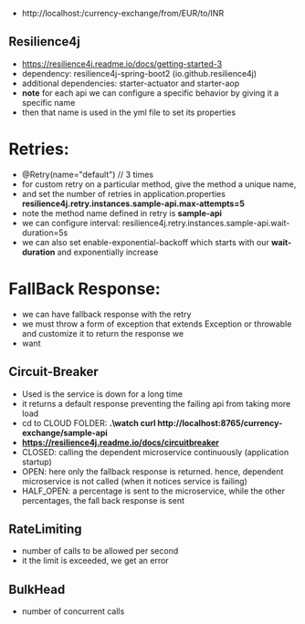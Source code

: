 - http://localhost:<GENERATED-PORT>/currency-exchange/from/EUR/to/INR


## Resilience4j
- https://resilience4j.readme.io/docs/getting-started-3
- dependency: resilience4j-spring-boot2 (io.github.resilience4j)
- additional dependencies: starter-actuator and starter-aop
- **note** for each api we can configure a specific behavior by giving it a specific name
- then that name is used in the yml file to set its properties

# Retries:
- @Retry(name="default") // 3 times
- for custom retry on a particular method, give the method a unique name,
- and set the number of retries in application.properties  **resilience4j.retry.instances.sample-api.max-attempts=5**
- note the method name defined in retry is **sample-api**
- we can configure interval: resilience4j.retry.instances.sample-api.wait-duration=5s
- we can also set enable-exponential-backoff which starts with our **wait-duration** and exponentially increase

# FallBack Response:
- we can have fallback response with the retry
- we must throw a form of exception that extends Exception or throwable and customize it to return the response we
- want

## Circuit-Breaker
- Used is the service is down for a long time
- it returns a default response preventing the failing api from taking more load
- cd to CLOUD FOLDER: **.\watch curl http://localhost:8765/currency-exchange/sample-api**
- **https://resilience4j.readme.io/docs/circuitbreaker**
- CLOSED: calling the dependent microservice continuously (application startup)
- OPEN: here only the fallback response is returned. hence, dependent microservice is not called (when it notices service is failing)
- HALF_OPEN: a percentage is sent to the microservice, while the other percentages, the fall back response is sent

## RateLimiting
- number of calls to be allowed per second
- it the limit is exceeded, we get an error

## BulkHead
- number of concurrent calls
